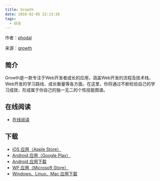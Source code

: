 ```yaml
---
title: Growth
date: 2016-02-05 22:13:26
tags:
  - 综合
---
```


作者：[phodal](https://github.com/phodal)

来源：[growth](https://github.com/phodal/growth)

## 简介 ##

Growth是一款专注于Web开发者成长的应用，涵盖Web开发的流程及技术栈，Web开发的学习路线、成长衡量等各方面。在这里，你将通过不断检验自己的学习成效，形成属于你自己的独一无二的个性技能图谱。

<!--more-->

## 在线阅读 ##

+ [在线阅读](http://www.growth.ren/)

## 下载 ##

+ [iOS 应用（Apple Store）](https://itunes.apple.com/cn/app/growth/id1078807522?l=zh&ls=1&mt=8)
+ [Android 应用（Google Play）](https://play.google.com/store/apps/details?id=ren.growth&utm_source=global_co&utm_medium=prtnr&utm_content=Mar2515&utm_campaign=PartBadge&pcampaignid=MKT-AC-global-none-all-co-pr-py-PartBadges-Oct1515-1)
+ [Android 应用下载](http://fir.im/phodal)
+ [WP 应用（Microsoft Store）](http://windowsphone.com/s?appid=a6022e5d-b101-4d8f-a836-d3bfb6fd73ef)
+ [Windows、Linux、Mac 应用下载](https://github.com/phodal/growth/releases)